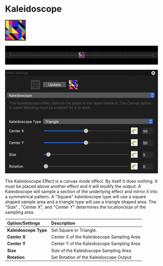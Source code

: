 # Kaleidoscope

![Icon](../../.gitbook/assets/image%20%28418%29.png)

![Sequencer Grid](../../.gitbook/assets/image%20%28787%29.png)

![](../../.gitbook/assets/image%20%28317%29.png)

The Kaleidoscope Effect is a canvas mode effect. By itself it does nothing. It must be placed above another effect and it will modify the output. A  Kaleidoscope will sample a section of the underlying effect and mirror it into a symmetrical pattern. A "Square" kaleidoscope type will use a square shaped sample area and a triangle type will use a triangle shaped area.  The "Size" , "Center X", and "Center Y" determines the location/size of the sampling area. 



| Option/Settings | Description |
| :--- | :--- |
| **Kaleidoscope Type** | Set Square or Triangle. |
| **Center X** | Center X of the Kaleidoscope Sampling Area |
| **Center Y** | Center Y of the Kaleidoscope Sampling Area |
| **Size** | Size of the Kaleidoscope Sampling Area |
| **Rotation** | Set Rotation of the Kaleidoscope Output |

